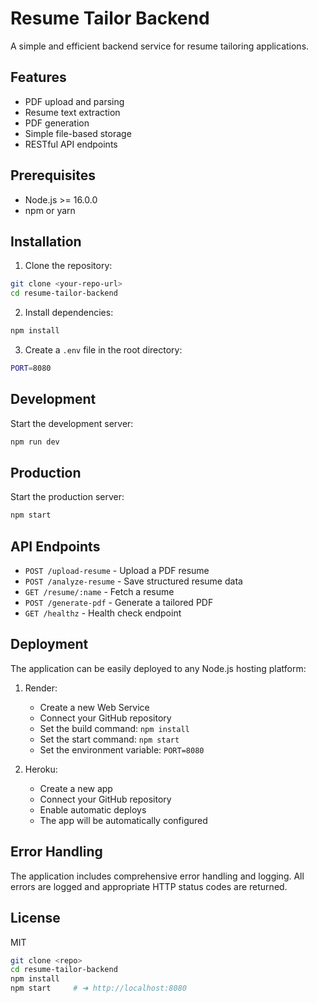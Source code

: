 # Resume Tailor Backend

A simple and efficient backend service for resume tailoring applications.

## Features

- PDF upload and parsing
- Resume text extraction
- PDF generation
- Simple file-based storage
- RESTful API endpoints

## Prerequisites

- Node.js >= 16.0.0
- npm or yarn

## Installation

1. Clone the repository:
```bash
git clone <your-repo-url>
cd resume-tailor-backend
```

2. Install dependencies:
```bash
npm install
```

3. Create a `.env` file in the root directory:
```bash
PORT=8080
```

## Development

Start the development server:
```bash
npm run dev
```

## Production

Start the production server:
```bash
npm start
```

## API Endpoints

- `POST /upload-resume` - Upload a PDF resume
- `POST /analyze-resume` - Save structured resume data
- `GET /resume/:name` - Fetch a resume
- `POST /generate-pdf` - Generate a tailored PDF
- `GET /healthz` - Health check endpoint

## Deployment

The application can be easily deployed to any Node.js hosting platform:

1. Render:
   - Create a new Web Service
   - Connect your GitHub repository
   - Set the build command: `npm install`
   - Set the start command: `npm start`
   - Set the environment variable: `PORT=8080`

2. Heroku:
   - Create a new app
   - Connect your GitHub repository
   - Enable automatic deploys
   - The app will be automatically configured

## Error Handling

The application includes comprehensive error handling and logging. All errors are logged and appropriate HTTP status codes are returned.

## License

MIT

```bash
git clone <repo>
cd resume-tailor-backend
npm install
npm start     # ➜ http://localhost:8080
